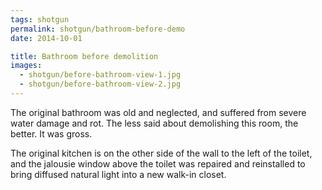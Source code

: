 ```yaml
---
tags: shotgun
permalink: shotgun/bathroom-before-demo
date: 2014-10-01

title: Bathroom before demolition
images:
  - shotgun/before-bathroom-view-1.jpg
  - shotgun/before-bathroom-view-2.jpg
---
```

The original bathroom was old and neglected, and suffered from severe water damage and rot. The less said about demolishing this room, the better. It was gross.

The original kitchen is on the other side of the wall to the left of the toilet, and the jalousie window above the toilet was repaired and reinstalled to bring diffused natural light into a new walk-in closet.